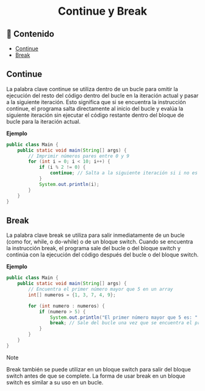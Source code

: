 <h1 align="center">Continue y Break</h1>

<h2>📑 Contenido</h2>

- [Continue](#continue)
- [Break](#break)

## Continue

La palabra clave continue se utiliza dentro de un bucle para omitir la ejecución del resto del código dentro del bucle en la iteración actual y pasar a la siguiente iteración. Esto significa que si se encuentra la instrucción continue, el programa salta directamente al inicio del bucle y evalúa la siguiente iteración sin ejecutar el código restante dentro del bloque de bucle para la iteración actual.

**Ejemplo**

```java
public class Main {
    public static void main(String[] args) {
        // Imprimir números pares entre 0 y 9
        for (int i = 0; i < 10; i++) {
            if (i % 2 != 0) {
                continue; // Salta a la siguiente iteración si i no es par
            }
            System.out.println(i);
        }
    }
}
```

## Break

La palabra clave break se utiliza para salir inmediatamente de un bucle (como for, while, o do-while) o de un bloque switch. Cuando se encuentra la instrucción break, el programa sale del bucle o del bloque switch y continúa con la ejecución del código después del bucle o del bloque switch.

**Ejemplo**

```java
public class Main {
    public static void main(String[] args) {
        // Encuentra el primer número mayor que 5 en un array
        int[] numeros = {1, 3, 7, 4, 9};

        for (int numero : numeros) {
            if (numero > 5) {
                System.out.println("El primer número mayor que 5 es: " + numero);
                break; // Sale del bucle una vez que se encuentra el primer número mayor que 5
            }
        }
    }
}
```

> [!NOTE]
>
> Break también se puede utilizar en un bloque switch para salir del bloque switch antes de que se complete. La forma de usar break en un bloque switch es similar a su uso en un bucle.
